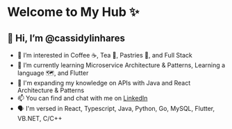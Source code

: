 # Welcome to My Hub ✨
## 👋 Hi, I’m @cassidylinhares
- 👀 I’m interested in Coffee ☕, Tea 🍵, Pastries 🥐, and Full Stack
- 🌱 I’m currently learning Microservice Architecture & Patterns, Learning a language 🗺️, and Flutter
- 🧠 I'm expanding my knowledge on APIs with Java and React Architecture & Patterns
- 📫 You can find and chat with me on [LinkedIn](https://www.linkedin.com/in/cassidy-linhares/)
- 🗣️ I'm versed in React, Typescript, Java, Python, Go, MySQL, Flutter, VB.NET, C/C++

<!---
cassidylinhares/cassidylinhares is a ✨ special ✨ repository because its `README.md` (this file) appears on your GitHub profile.
You can click the Preview link to take a look at your changes.
--->

